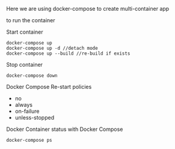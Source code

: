 Here we are using docker-compose to create multi-container app

to run the container

Start container

```
docker-compose up
docker-compose up -d //detach mode
docker-compose up --build //re-build if exists
```

Stop container

```
docker-compose down
```

Docker Compose Re-start policies

- no
- always
- on-failure
- unless-stopped

Docker Container status with Docker Compose

```
docker-compose ps
```
